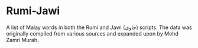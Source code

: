 # Rumi-Jawi

A list of Malay words in both the Rumi and Jawi (جاوي) scripts. The
data was originally compiled from various sources and expanded upon by
Mohd Zamri Murah.
